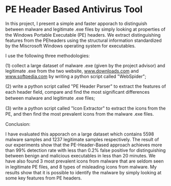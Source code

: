 PE Header Based Antivirus Tool
==============================

In this project, I present a simple and faster apporach to distinguish between malware and legitimate .exe ﬁles by simply looking at properties of the Windows Portable Executable (PE) headers. We extract distinguishing features from the PEheaders
using the structural information standardized by the Miscrosoft Windows operating system for executables. 

I use the following three methodologies: 

(1) collect a large dataset of malware .exe (given by the project advisor) and legitimate .exe from the two website, www.downloads.com and www.softpedia.com by writing a python script called "WebSpider";

(2) write a python script called "PE Header Parser" to extract the features of each header ﬁeld, compare and ﬁnd the most signiﬁcant differences between malware and legitimate .exe ﬁles;

(3) write a python script called "Icon Extractor" to extract the icons from the PE, and then ﬁnd the most prevalent icons from the malware .exe ﬁles.


Conclusion:

I have evaluated this apporach on a large dataset which contains 5598 malware samples and 1237 legitimate samples respectively. The result of our experiments show that the PE-Header-Based approach achieves more than 99% detection rate with less than 0.2% false positive for distinguishing between benign and malicious executables in less than 20 minutes. We have also found 3 most prevalent icons from malware that are seldom seen in legitimate PE ﬁles, and 8 types of misleading icons from malware. My results show that it is possible to identify the malware by simply looking at some key features from PE headers.
